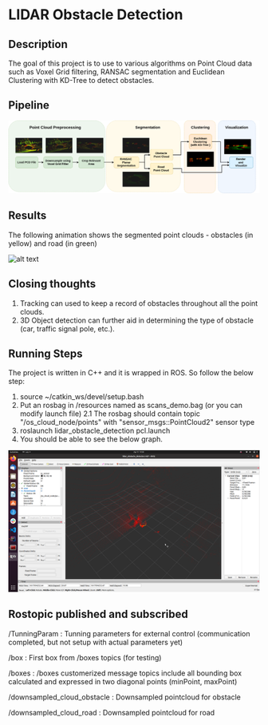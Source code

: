 # LIDAR Obstacle Detection


## Description

The goal of this project is to use to various algorithms on Point Cloud data such as Voxel Grid filtering, RANSAC segmentation and Euclidean Clustering with KD-Tree to detect obstacles.





## Pipeline

![alt text](assets/flowchart_2.png)

## Results
The following animation shows the segmented point clouds - obstacles (in yellow) and road (in green)

![alt text](assets/animation.gif)


## Closing thoughts
1. Tracking can used to keep a record of obstacles throughout all the point clouds.
2. 3D Object detection can further aid in determining the type of obstacle (car, traffic signal pole, etc.).

## Running Steps
The project is written in C++ and it is wrapped in ROS. So follow the below step:
1. source ~/catkin_ws/devel/setup.bash
2. Put an rosbag in /resources named as scans_demo.bag (or you can modify launch file)
  2.1 The rosbag should contain topic "/os_cloud_node/points" with "sensor_msgs::PointCloud2" sensor type
4. roslaunch lidar_obstacle_detection pcl.launch
5. You should be able to see the below graph.

![alt text](assets/Rviz.png)

## Rostopic published and subscribed
/TunningParam                  : Tunning parameters for external control (communication completed, but not setup with actual parameters yet) 

/box                           : First box from /boxes topics (for testing) 

/boxes                         : /boxes customerized message topics include all bounding box calculated and expressed in two diagonal points (minPoint, maxPoint)

/downsampled_cloud_obstacle    : Downsampled pointcloud for obstacle 

/downsampled_cloud_road        : Downsampled pointcloud for road 


